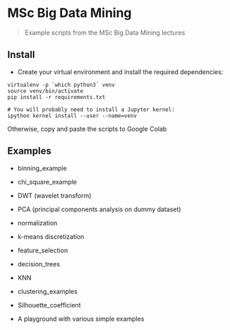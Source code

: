 # MSc Big Data Mining

> Example scripts from the MSc Big Data Mining lectures


## Install
- Create your virtual environment and install the required dependencies:

```
virtualenv -p `which python3` venv
source venv/bin/activate
pip install -r requirements.txt

# You will probably need to install a Jupyter kernel:
ipython kernel install --user --name=venv
``` 

Otherwise, copy and paste the scripts to Google Colab

## Examples
- binning_example
- chi_square_example
- DWT (wavelet transform)
- PCA (principal components analysis on dummy dataset)
- normalization
- k-means discretization
- feature_selection
- decision_trees
- KNN
- clustering_examples
- Silhouette_coefficient

- A playground with various simple examples
